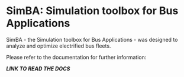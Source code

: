 # SimBA: Simulation toolbox for Bus Applications

SimBA - the Simulation toolbox for Bus Applications - was designed to analyze and optimize electrified bus fleets.

Please refer to the documentation for further information:

***LINK TO READ THE DOCS***
